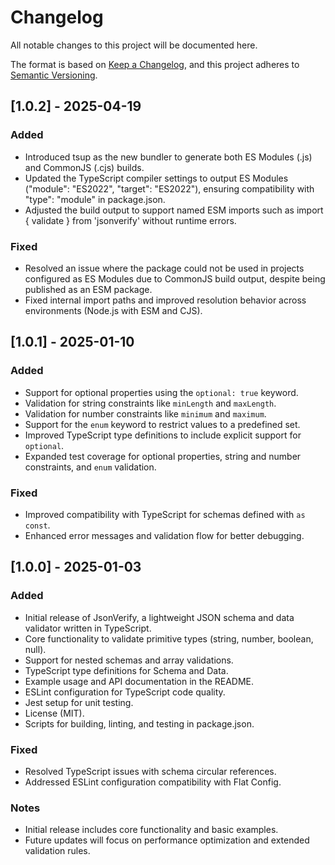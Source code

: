 # Changelog

All notable changes to this project will be documented here.

The format is based on [Keep a Changelog](https://keepachangelog.com/), and this project adheres to [Semantic Versioning](https://semver.org/).

## [1.0.2] - 2025-04-19

### Added

- Introduced tsup as the new bundler to generate both ES Modules (.js) and CommonJS (.cjs) builds.
- Updated the TypeScript compiler settings to output ES Modules ("module": "ES2022", "target": "ES2022"), ensuring compatibility with "type": "module" in package.json.
- Adjusted the build output to support named ESM imports such as import { validate } from 'jsonverify' without runtime errors.

### Fixed

- Resolved an issue where the package could not be used in projects configured as ES Modules due to CommonJS build output, despite being published as an ESM package.
- Fixed internal import paths and improved resolution behavior across environments (Node.js with ESM and CJS).

## [1.0.1] - 2025-01-10

### Added

- Support for optional properties using the `optional: true` keyword.
- Validation for string constraints like `minLength` and `maxLength`.
- Validation for number constraints like `minimum` and `maximum`.
- Support for the `enum` keyword to restrict values to a predefined set.
- Improved TypeScript type definitions to include explicit support for `optional`.
- Expanded test coverage for optional properties, string and number constraints, and `enum` validation.

### Fixed

- Improved compatibility with TypeScript for schemas defined with `as const`.
- Enhanced error messages and validation flow for better debugging.

## [1.0.0] - 2025-01-03

### Added

- Initial release of JsonVerify, a lightweight JSON schema and data validator written in TypeScript.
- Core functionality to validate primitive types (string, number, boolean, null).
- Support for nested schemas and array validations.
- TypeScript type definitions for Schema and Data.
- Example usage and API documentation in the README.
- ESLint configuration for TypeScript code quality.
- Jest setup for unit testing.
- License (MIT).
- Scripts for building, linting, and testing in package.json.

### Fixed

- Resolved TypeScript issues with schema circular references.
- Addressed ESLint configuration compatibility with Flat Config.

### Notes

- Initial release includes core functionality and basic examples.
- Future updates will focus on performance optimization and extended validation rules.
